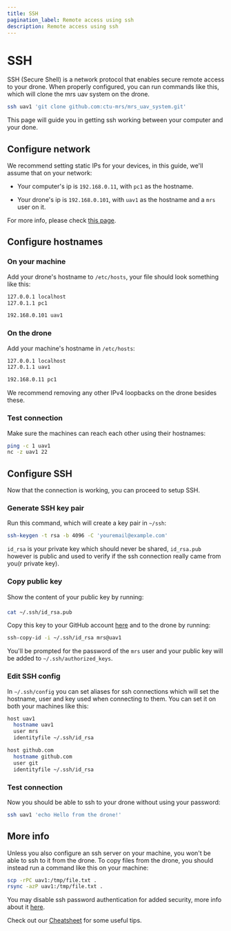 ```yaml
---
title: SSH
pagination_label: Remote access using ssh
description: Remote access using ssh
---
```


# SSH

SSH (Secure Shell) is a network protocol that enables secure remote access to your drone. When properly configured, you can run commands like this, which will clone the mrs uav system on the drone.

```bash
ssh uav1 'git clone github.com:ctu-mrs/mrs_uav_system.git'
```

This page will guide you in getting ssh working between your computer and your done.

## Configure network

We recommend setting static IPs for your devices, in this guide, we'll assume that on your network:

* Your computer's ip is `192.168.0.11`, with `pc1` as the hostname.

* Your drone's ip is `192.168.0.101`, with `uav1` as the hostname and a `mrs` user on it.

For more info, please check [this page](https://linuxconfig.org/setting-a-static-ip-address-in-ubuntu-24-04-via-the-command-line).

## Configure hostnames

### On your machine

Add your drone's hostname to `/etc/hosts`, your file should look something like this:

```bash
127.0.0.1 localhost
127.0.1.1 pc1

192.168.0.101 uav1
```

### On the drone

Add your machine's hostname in `/etc/hosts`:

```bash
127.0.0.1 localhost
127.0.1.1 uav1

192.168.0.11 pc1
```

We recommend removing any other IPv4 loopbacks on the drone besides these.

### Test connection

Make sure the machines can reach each other using their hostnames:

```bash
ping -c 1 uav1
nc -z uav1 22
```

## Configure SSH

Now that the connection is working, you can proceed to setup SSH.

### Generate SSH key pair

Run this command, which will create a key pair in `~/ssh`:

```bash
ssh-keygen -t rsa -b 4096 -C 'youremail@example.com'
```

`id_rsa` is your private key which should never be shared, `id_rsa.pub` however is public and used to verify if the ssh connection really came from you(r private key).

### Copy public key

Show the content of your public key by running: 

```bash
cat ~/.ssh/id_rsa.pub
```

Copy this key to your GitHub account [here](https://github.com/settings/keys) and to the drone by running:

```bash
ssh-copy-id -i ~/.ssh/id_rsa mrs@uav1
```

You'll be prompted for the password of the `mrs` user and your public key will be added to `~/.ssh/authorized_keys`.

### Edit SSH config

In `∼/.ssh/config` you can set aliases for ssh connections which will set the hostname, user and key used when connecting to them. You can set it on both your machines like this:

```bash
host uav1
  hostname uav1
  user mrs
  identityfile ~/.ssh/id_rsa

host github.com
  hostname github.com
  user git
  identityfile ~/.ssh/id_rsa
```

### Test connection

Now you should be able to ssh to your drone without using your password:

```bash
ssh uav1 'echo Hello from the drone!'
```

## More info

Unless you also configure an ssh server on your machine, you won't be able to ssh to it from the drone. To copy files from the drone, you should instead run a command like this on your machine:

```bash
scp -rPC uav1:/tmp/file.txt .
rsync -azP uav1:/tmp/file.txt .
```

You may disable ssh password authentication for added security, more info about it [here](https://serverpilot.io/docs/guides/ssh/password-auth/).

Check out our [Cheatsheet](https://github.com/ctu-mrs/mrs_cheatsheet) for some useful tips.
